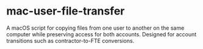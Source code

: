 # mac-user-file-transfer
A macOS script for copying files from one user to another on the same computer while preserving access for both accounts. Designed for account transitions such as contractor-to-FTE conversions.

